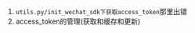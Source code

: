 <!-- TODO -->
1. `utils.py/init_wechat_sdk下获取access_token`那里出错
2. access_token的管理(获取和缓存和更新)


<!-- FIXME -->
<!-- XXX -->
<!-- DONE -->
